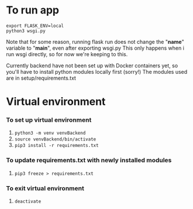 # To run app
```
export FLASK_ENV=local
python3 wsgi.py
```
Note that for some reason, running flask run does not change the "__name__" variable to "__main__", even after exporting wsgi.py
This only happens when i run wsgi directly, so for now we're keeping to this.

Currently backend have not been set up with Docker containers yet, so you'll have to install python modules locally first (sorry!)
The modules used are in setup/requirements.txt


# Virtual environment
### To set up virtual environment
1. ```python3 -m venv venvBackend```
2. ```source venvBackend/bin/activate```
3. ```pip3 install -r requirements.txt```

### To update requirements.txt with newly installed modules
1. ```pip3 freeze > requirements.txt```

### To exit virtual environment
1. ```deactivate```
